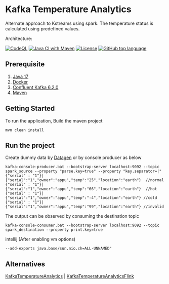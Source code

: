 # Kafka Temperature Analytics
Alternate approach to Kstreams using spark. The temperature status is calculated using predefined values.

Architecture:

[![CodeQL](https://github.com/appuv/KafkaTemperatureAnalyticsSpark/actions/workflows/github-code-scanning/codeql/badge.svg)](https://github.com/appuv/KafkaTemperatureAnalyticsSpark/actions/workflows/github-code-scanning/codeql) [![Java CI with Maven](https://github.com/appuv/KafkaTemperatureAnalyticsSpark/actions/workflows/maven.yml/badge.svg)](https://github.com/appuv/KafkaTemperatureAnalyticsSpark/actions/workflows/maven.yml) [![License](https://img.shields.io/github/license/appuv/KafkaTemperatureAnalyticsSpark)](https://github.com/appuv/KafkaTemperatureAnalyticsSpark/blob/main/LICENSE) [![GitHub top language](https://img.shields.io/github/languages/top/appuv/KafkaTemperatureAnalyticsSpark)]([https://github.com/appuv/KafkaTemperatureAnalyticsSpark](https://img.shields.io/github/languages/top/appuv/KafkaTemperatureAnalyticsSpark))

## Prerequisite
1. [Java 17](https://www.azul.com/downloads/?version=java-17-lts&package=jdk)
2. [Docker](https://www.docker.com/)   
3. [Confluent Kafka 6.2.0](https://docs.confluent.io/platform/current/quickstart/ce-docker-quickstart.html)
4. [Maven](https://maven.apache.org/)


## Getting Started
To run the application,
Build the maven project

```
mvn clean install  
```

## Run the project


Create dummy data by [Datagen](https://github.com/appuv/KafkaDataGen) or by console producer as below

```
kafka-console-producer.bat --bootstrap-server localhost:9092 --topic spark_source --property "parse.key=true" --property "key.separator=|"
{"serial" : "1"}|{"serial":"1","owner":"appu","temp":"25","location":"earth"}  //normal
{"serial" : "1"}|{"serial":"1","owner":"appu","temp":"66","location":"earth"}  //hot
{"serial" : "1"}|{"serial":"1","owner":"appu","temp":"-4","location":"earth"} //cold
{"serial" : "1"}|{"serial":"1","owner":"appu","temp":"99","location":"earth"} //invalid
```

The output can be observed by consuming the destination topic
```
kafka-console-consumer.bat --bootstrap-server localhost:9092 --topic spark_destination --property print.key=true
```


intellij (After enabling vm options)
```
--add-exports java.base/sun.nio.ch=ALL-UNNAMED"
```

## Alternatives
[KafkaTemperatureAnalytics](https://github.com/appuv/KafkaTemperatureAnalytics)  | [KafkaTemperatureAnalyticsFlink](https://github.com/appuv/KafkaTemperatureAnalyticsFlink)









